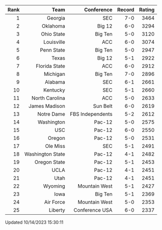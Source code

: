 | Rank  | Team                 | Conference           | Record   | Rating |
| ---:  | ---:                 | ---:                 | ---:     | ---:   |
| 1     | Georgia              | SEC                  | 7-0      | 3464   |
| 2     | Oklahoma             | Big 12               | 6-0      | 3294   |
| 3     | Ohio State           | Big Ten              | 5-0      | 3120   |
| 4     | Louisville           | ACC                  | 6-0      | 3074   |
| 5     | Penn State           | Big Ten              | 5-0      | 2947   |
| 6     | Texas                | Big 12               | 5-1      | 2922   |
| 7     | Florida State        | ACC                  | 6-0      | 2912   |
| 8     | Michigan             | Big Ten              | 7-0      | 2896   |
| 9     | Alabama              | SEC                  | 6-1      | 2661   |
| 10    | Kentucky             | SEC                  | 5-1      | 2660   |
| 11    | North Carolina       | ACC                  | 5-0      | 2633   |
| 12    | James Madison        | Sun Belt             | 6-0      | 2619   |
| 13    | Notre Dame           | FBS Independents     | 5-2      | 2612   |
| 14    | Washington           | Pac-12               | 5-0      | 2575   |
| 15    | USC                  | Pac-12               | 6-0      | 2550   |
| 16    | Oregon               | Pac-12               | 5-0      | 2531   |
| 17    | Ole Miss             | SEC                  | 5-1      | 2491   |
| 18    | Washington State     | Pac-12               | 4-1      | 2482   |
| 19    | Oregon State         | Pac-12               | 5-1      | 2453   |
| 20    | UCLA                 | Pac-12               | 4-1      | 2451   |
| 21    | Utah                 | Pac-12               | 4-1      | 2451   |
| 22    | Wyoming              | Mountain West        | 5-1      | 2427   |
| 23    | Iowa                 | Big Ten              | 5-1      | 2369   |
| 24    | Air Force            | Mountain West        | 5-0      | 2353   |
| 25    | Liberty              | Conference USA       | 6-0      | 2337   |

Updated 10/14/2023 15:30:11
